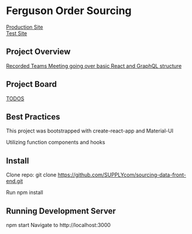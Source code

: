 # Ferguson Order Sourcing

[Production Site](https://ferguson-sourcing-windows.azurewebsites.net/)  
[Test Site](https://ferguson-sourcing-windows-test.azurewebsites.net/)

## Project Overview

[Recorded Teams Meeting going over basic React and GraphQL structure](https://mydigitalspace-my.sharepoint.com/:v:/r/personal/lisa_dean_supply_com/Documents/Recordings/StandUp%20Meeting-20201230_091232-Meeting%20Recording.mp4?csf=1&web=1&e=tJt5mP)

## Project Board

[TODOS](https://github.com/SUPPLYcom/sourcing-data-front-end/projects/1)

## Best Practices

This project was bootstrapped with create-react-app and Material-UI

Utilizing function components and hooks

## Install

Clone repo: git clone https://github.com/SUPPLYcom/sourcing-data-front-end.git

Run npm install

## Running Development Server

npm start
Navigate to http://localhost:3000
